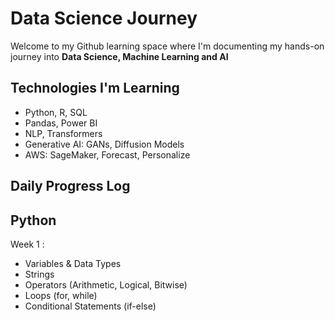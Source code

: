# Data Science Journey

Welcome to my Github learning space where I'm documenting my hands-on journey into **Data Science, Machine Learning and AI**

## Technologies I'm Learning

- Python, R, SQL
- Pandas, Power BI
- NLP, Transformers
- Generative AI: GANs, Diffusion Models
- AWS: SageMaker, Forecast, Personalize

## Daily Progress Log

## Python 
Week 1 :
- Variables & Data Types
- Strings
- Operators (Arithmetic, Logical, Bitwise)
- Loops (for, while)
- Conditional Statements (if-else)
